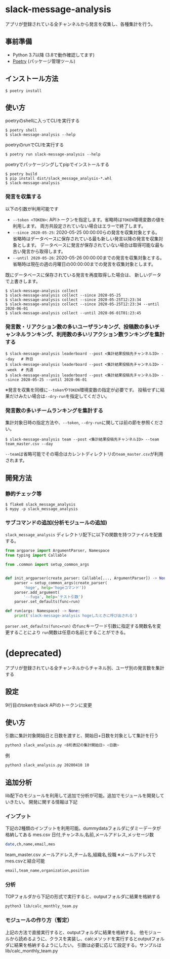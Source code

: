 # slack-message-analysis

アプリが登録されている全チャンネルから発言を収集し、各種集計を行う。

## 事前準備

* Python 3.7以降 (3.8で動作確認してます)
* [Poetry](https://python-poetry.org/) (パッケージ管理ツール)

## インストール方法

```
$ poetry install
```

## 使い方

poetryのshellに入ってCLIを実行する

```
$ poetry shell
$ slack-message-analysis --help
```

poetryのrunでCLIを実行する

```
$ poetry run slack-message-analysis --help
```

poetryでパッケージングしてpipでインストールする

```
$ poetry build
$ pip install dist/slack_message_analysis-*.whl
$ slack-message-analysis
```

### 発言を収集する

以下の引数が利用可能です

* `--token <TOKEN>`: APIトークンを指定します。省略時は`TOKEN`環境変数の値を利用します。
  両方共設定されていない場合はエラーで終了します。
* `--since 2020-05-25`: 2020-05-25 00:00:00らの発言を収集対象とする。
  省略時はデータベースに保存されている最も新しい発言以降の発言を収集対象とします。
  データベースに発言が保存されていない場合は取得可能な最も古い発言から取得します。
* `--until 2020-05-26`: 2020-05-26 00:00:00までの発言を収集対象とする。
  省略時は現在の週の月曜日の00:00:00までの発言を収集対象とします。

既にデータベースに保存されている発言を再度取得した場合は、
新しいデータで上書きします。

```
$ slack-message-analysis collect
$ slack-message-analysis collect --since 2020-05-25
$ slack-message-analysis collect --since 2020-05-25T12:23:34
$ slack-message-analysis collect --since 2020-05-25T12:23:34 --until 2020-06-01
$ slack-message-analysis collect --until 2020-06-01T01:23:45
```

### 発言数・リアクション数の多いユーザランキング、投稿数の多いチャンネルランキング、利用数の多いリアクション数ランキングを集計する

```
$ slack-message-analysis leaderboard --post <集計結果投稿先チャンネルID> --day   # 昨日
$ slack-message-analysis leaderboard --post <集計結果投稿先チャンネルID> --week  # 先週
$ slack-message-analysis leaderboard --post <集計結果投稿先チャンネルID> --since 2020-05-25 --until 2020-06-01
```

※発言を収集を同様に`--token`や`TOKEN`環境変数の指定が必要です。
投稿せずに結果だけみたい場合は`--dry-run`を指定してください。

### 発言数の多いチームランキングを集計する

集計対象日時の指定方法や、`--token`, `--dry-run`に関しては前の節を参照ください。

```
$ slack-message-analysis team --post <集計結果投稿先チャンネルID> --team team_master.csv --day
```

`--team`は省略可能でその場合はカレントディレクトリの`team_master.csv`が利用されます。

## 開発方法

### 静的チェック等

```
$ flake8 slack_message_analysis
$ mypy -p slack_message_analysis
```

### サブコマンドの追加(分析モジュールの追加)

`slack_message_analysis` ディレクトリ配下に以下の関数を持つファイルを配置する。

```python
from argparse import ArgumentParser, Namespace
from typing import Callable

from .common import setup_common_args


def init_argparser(create_parser: Callable[..., ArgumentParser]) -> None:
    parser = setup_common_args(create_parser(
        'hoge', help='hogeコマンド'))
    parser.add_argument(
        '--fuga', help='テスト引数')
    parser.set_defaults(func=run)

def run(args: Namespace) -> None:
    print('slack-message-analysis hogeしたときに呼び出される')
```

`parser.set_defaults(func=run)` の`func`キーワード引数に指定する関数名を変更することにより
`run`関数は任意の名前とすることができる。

# (deprecated)

アプリが登録されている全チャンネルからチャネル別、ユーザ別の発言数を集計する

## 設定
9行目のtokenをslack APIのトークンに変更

## 使い方
引数に集計対象開始日と日数を渡すと、開始日+日数を対象として集計を行う
```sh
python3 slack_analysis.py <8桁表記の集計開始日> <日数>
```

例
```sh
python3 slack_analysis.py 20200410 10
```

## 追加分析
lib配下のモジュールを利用して追加で分析が可能。追加でモジュールを開発していきたい。
開発に関する情報は下記

### インプット
下記の2種類のインプットを利用可能。dummydataフォルダにダミーデータが格納してある
mes.csv
日付,チャンネル,名前,メールアドレス,メッセージ数
```sh
date,ch,name,email,mes
```

team_master.csv
メールアドレス,チーム名,組織名,役職
※メールアドレスでmes.csvと結合可能
```sh
email,team_name,organization,position
```

### 分析
TOPフォルダから下記の形式で実行すると、outputフォルダに結果を格納する
```sh
python3 lib/calc_monthly_team.py
```

### モジュールの作り方（暫定）
上記の方法で直接実行すると、outputフォルダに結果を格納する。
他モジュールから読めるように、クラスを実装し、calcメソッドを実行するとoutputフォルダに結果を格納するようにしたい。
引数は必要に応じて設定する。サンプルはlib/calc_monthly_team.py
